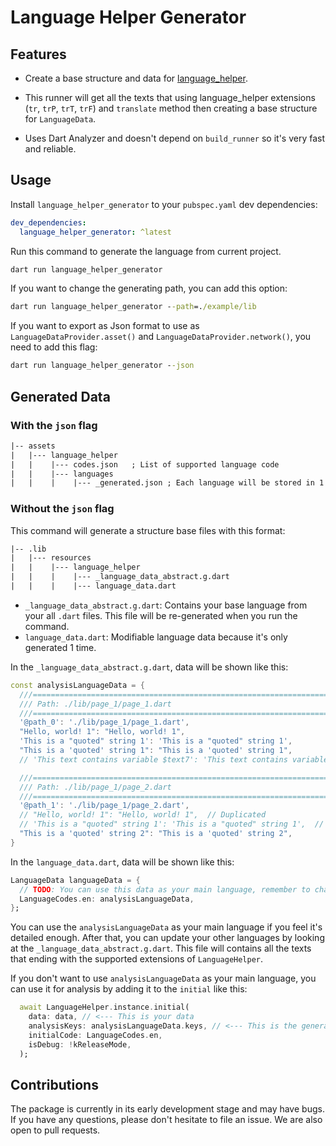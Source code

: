 # Language Helper Generator

## Features

* Create a base structure and data for [language_helper](https://pub.dev/packages/language_helper).

* This runner will get all the texts that using language_helper extensions (`tr`, `trP`, `trT`, `trF`) and `translate` method then creating a base structure for `LanguageData`.

* Uses Dart Analyzer and doesn't depend on `build_runner` so it's very fast and reliable.

## Usage

Install `language_helper_generator` to your `pubspec.yaml` dev dependencies:

``` yaml
dev_dependencies:
  language_helper_generator: ^latest
```

Run this command to generate the language from current project.

``` cmd
dart run language_helper_generator
```

If you want to change the generating path, you can add this option:

``` cmd
dart run language_helper_generator --path=./example/lib
```

If you want to export as Json format to use as `LanguageDataProvider.asset()` and `LanguageDataProvider.network()`, you need to add this flag:

```cmd
dart run language_helper_generator --json
```

## Generated Data

### With the `json` flag

``` txt
|-- assets
|   |--- language_helper
|   |    |--- codes.json   ; List of supported language code
|   |    |--- languages
|   |    |    |--- _generated.json ; Each language will be stored in 1 files
```

### Without the `json` flag

This command will generate a structure base files with this format:

``` txt
|-- .lib
|   |--- resources
|   |    |--- language_helper
|   |    |    |--- _language_data_abstract.g.dart
|   |    |    |--- language_data.dart
```

* `_language_data_abstract.g.dart`: Contains your base language from your all `.dart` files. This file will be re-generated when you run the command.
* `language_data.dart`: Modifiable language data because it's only generated 1 time.

In the `_language_data_abstract.g.dart`, data will be shown like this:

``` dart
const analysisLanguageData = {
  ///===========================================================================
  /// Path: ./lib/page_1/page_1.dart
  ///===========================================================================
  '@path_0': './lib/page_1/page_1.dart',
  "Hello, world! 1": "Hello, world! 1",
  'This is a "quoted" string 1': 'This is a "quoted" string 1',
  "This is a 'quoted' string 1": "This is a 'quoted' string 1",
  // 'This text contains variable $text7': 'This text contains variable $text7',  // Contains variable

  ///===========================================================================
  /// Path: ./lib/page_1/page_2.dart
  ///===========================================================================
  '@path_1': './lib/page_1/page_2.dart',
  // "Hello, world! 1": "Hello, world! 1",  // Duplicated
  // 'This is a "quoted" string 1': 'This is a "quoted" string 1',  // Duplicated
  "This is a 'quoted' string 2": "This is a 'quoted' string 2",
}
```

In the `language_data.dart`, data will be shown like this:

``` dart
LanguageData languageData = {
  // TODO: You can use this data as your main language, remember to change this code to your base language code
  LanguageCodes.en: analysisLanguageData,
};
```

You can use the `analysisLanguageData` as your main language if you feel it's detailed enough. After that, you can update your other languages by looking at the `_language_data_abstract.g.dart`. This file will contains all the texts that ending with the supported extensions of `LanguageHelper`.

If you don't want to use `analysisLanguageData` as your main language, you can use it for analysis by adding it to the `initial` like this:

``` dart
  await LanguageHelper.instance.initial(
    data: data, // <--- This is your data
    analysisKeys: analysisLanguageData.keys, // <--- This is the generated data
    initialCode: LanguageCodes.en,
    isDebug: !kReleaseMode,
  );
```

## Contributions

The package is currently in its early development stage and may have bugs. If you have any questions, please don't hesitate to file an issue. We are also open to pull requests.
